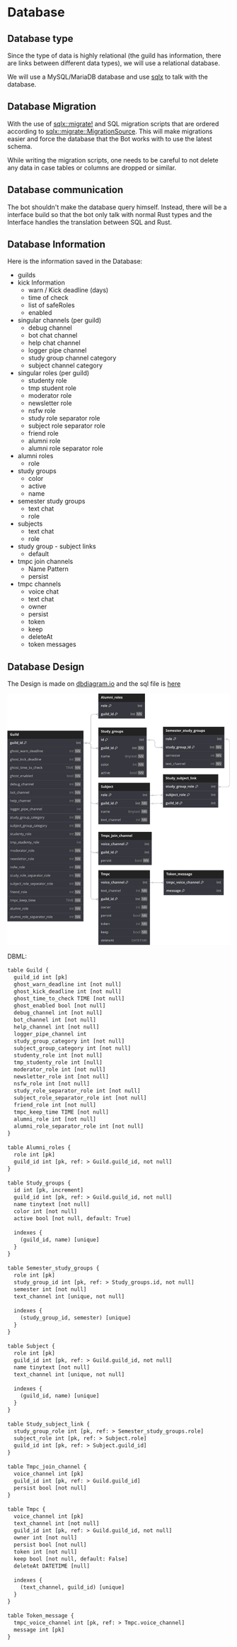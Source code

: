 # Database

## Database type

Since the type of data is highly relational (the guild has information, there are links between different data types), we will use a relational database.

We will use a MySQL/MariaDB database and use [sqlx](https://github.com/launchbadge/sqlx) to talk with the database.

## Database Migration

With the use of [sqlx::migrate!](https://docs.rs/sqlx/latest/sqlx/macro.migrate.html) and SQL migration scripts that are ordered according to [sqlx::migrate::MigrationSource](https://docs.rs/sqlx/latest/sqlx/migrate/trait.MigrationSource.html). This will make migrations easier and force the database that the Bot works with to use the latest schema.

While writing the migration scripts, one needs to be careful to not delete any data in case tables or columns are dropped or similar.

## Database communication

The bot shouldn't make the database query himself. Instead, there will be a interface build so that the bot only talk with normal Rust types and the Interface handles the translation between SQL and Rust.

## Database Information

Here is the information saved in the Database:

* guilds
* kick Information
  * warn / Kick deadline (days)
  * time of check
  * list of safeRoles
  * enabled
* singular channels (per guild)
  * debug channel
  * bot chat channel
  * help chat channel
  * logger pipe channel
  * study group channel category
  * subject channel category
* singular roles (per guild)
  * studenty role
  * tmp student role
  * moderator role
  * newsletter role
  * nsfw role
  * study role separator role
  * subject role separator role
  * friend role
  * alumni role
  * alumni role separator role
* alumni roles
  * role
* study groups
  * color
  * active
  * name
* semester study groups
  * text chat
  * role
* subjects
  * text chat
  * role
* study group - subject links
  * default
* tmpc join channels
  * Name Pattern
  * persist
* tmpc channels
  * voice chat
  * text chat
  * owner
  * persist
  * token
  * keep
  * deleteAt
  * token messages

## Database Design

The Design is made on [dbdiagram.io](https://dbdiagram.io/) and the sql file is [here](HM_Discord_Bot_Redesign_Database.sql)

![Database_image](HM_Discord_Bot_Redesign_Database.svg)

DBML:

```DBML
table Guild {
  guild_id int [pk]
  ghost_warn_deadline int [not null]
  ghost_kick_deadline int [not null]
  ghost_time_to_check TIME [not null]
  ghost_enabled bool [not null]
  debug_channel int [not null]
  bot_channel int [not null]
  help_channel int [not null]
  logger_pipe_channel int
  study_group_category int [not null]
  subject_group_category int [not null]
  studenty_role int [not null]
  tmp_studenty_role int [null]
  moderator_role int [not null]
  newsletter_role int [not null]
  nsfw_role int [not null]
  study_role_separator_role int [not null]
  subject_role_separator_role int [not null]
  friend_role int [not null]
  tmpc_keep_time TIME [not null]
  alumni_role int [not null]
  alumni_role_separator_role int [not null]
}

table Alumni_roles {
  role int [pk]
  guild_id int [pk, ref: > Guild.guild_id, not null]
}

table Study_groups {
  id int [pk, increment]
  guild_id int [pk, ref: > Guild.guild_id, not null]
  name tinytext [not null]
  color int [not null]
  active bool [not null, default: True]

  indexes {
    (guild_id, name) [unique]
  }
}

table Semester_study_groups {
  role int [pk]
  study_group_id int [pk, ref: > Study_groups.id, not null]
  semester int [not null]
  text_channel int [unique, not null]

  indexes {
    (study_group_id, semester) [unique]
  }
}

table Subject {
  role int [pk]
  guild_id int [pk, ref: > Guild.guild_id, not null]
  name tinytext [not null]
  text_channel int [unique, not null]

  indexes {
    (guild_id, name) [unique]
  }
}

table Study_subject_link {
  study_group_role int [pk, ref: > Semester_study_groups.role]
  subject_role int [pk, ref: > Subject.role]
  guild_id int [pk, ref: > Subject.guild_id]
}

table Tmpc_join_channel {
  voice_channel int [pk]
  guild_id int [pk, ref: > Guild.guild_id]
  persist bool [not null]
}

table Tmpc {
  voice_channel int [pk]
  text_channel int [not null]
  guild_id int [pk, ref: > Guild.guild_id, not null]
  owner int [not null]
  persist bool [not null]
  token int [not null]
  keep bool [not null, default: False]
  deleteAt DATETIME [null]

  indexes {
    (text_channel, guild_id) [unique]
  }
}

table Token_message {
  tmpc_voice_channel int [pk, ref: > Tmpc.voice_channel]
  message int [pk]
}
```
